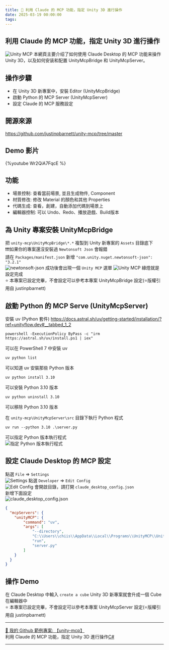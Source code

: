 ```yaml
---
title: 🔗 利用 Claude 的 MCP 功能，指定 Unity 3D 進行操作
date: 2025-03-19 00:00:00
tags:
---
```


## 利用 Claude 的 MCP 功能，指定 Unity 3D 進行操作
![Unity MCP](../images/unity-mcp/Unity-MCP01.png)
本網頁主要介绍了如何使用 Claude Desktop 的 MCP 功能来操作 Unity 3D，以及如何安装和配置 UnityMcpBridge 和 UnityMcpServer。

## 操作步驟
- 在 Unity 3D 新專案中，安裝 Editor (UnityMcpBridge)  
- 啟動 Python 的 MCP Server (UnityMcpServer)  
- 設定 Claude 的 MCP 服務設定  
## 開源來源
https://github.com/justinpbarnett/unity-mcp/tree/master

## Demo 影片
{%youtube Wr2QiA7FqcE %}

## 功能
- 場景控制: 查看當前場景, 並且生成物件, Component
- 材質修改: 修改 Material 的顏色和其他 Properties
- 代碼生成: 查看，創建，自動添加代碼到場景上
- 編輯器控制: 可以 Undo、Redo、播放遊戲、Build版本

## 為 Unity 專案安裝 UnityMcpBridge
把 `unity-mcp\UnityMcpBridge\*.*` 複製到 Unity 新專案的 `Assets` 目錄底下  
❗❗❗如果你的專案還沒安裝過 `Newtonsoft Json` 會報錯  
請在 `Packages/manifest.json` 新增 `"com.unity.nuget.newtonsoft-json": "3.2.1"`  
![newtonsoft-json](../images/unity-mcp/Unity-MCP02.png)
成功後會出現一個 `Unity MCP` 選單
![Unity MCP](../images/unity-mcp/Unity-MCP01.png)
綠燈就是設定完成  
⭐ 本專案已設定完畢，不會設定可以參考本專案 UnityMcpBridge 設定(⭐版權引用自 justinpbarnett)

## 啟動 Python 的 MCP Serve (UnityMcpServer)
安裝 uv (Python 套件) https://docs.astral.sh/uv/getting-started/installation/?ref=unityflow.dev#__tabbed_1_2
```shell
powershell -ExecutionPolicy ByPass -c "irm https://astral.sh/uv/install.ps1 | iex"
```
可以在 PowerShell 7 中安裝 uv  
```
uv python list
```
可以知道 uv 安裝那些 Python 版本  
```
uv python install 3.10
```
可以安裝 Python 3.10 版本  
```
uv python uninstall 3.10
```
可以移除 Python 3.10 版本  

在 `unity-mcp\UnityMcpServer\src` 目錄下執行 Python 程式  
```
uv run --python 3.10 .\server.py
```
可以指定 Python 版本執行程式  
![指定 Python 版本執行程式](../images/unity-mcp/unity-MCP06.png)

## 設定 Claude Desktop 的 MCP 設定
點選 `File` => `Settings`  
![Settings](../images/unity-mcp/unity-MCP03.png)
點選 `Developer` => `Edit Config`  
![Edit Config](../images/unity-mcp/unity-MCP04.png)
會開啟目錄，請打開 `claude_desktop_config.json`  
新增下面設定  
![claude_desktop_config.json](../images/unity-mcp/unity-MCP05.png)
```json
{
  "mcpServers": {
    "unityMCP": {
        "command": "uv",
        "args": [
            "--directory",
            "C:\\Users\\chiis\\AppData\\Local\\Programs\\UnityMCP\\UnityMcpServer\\src",
            "run",
            "server.py"
        ]
    }
  }
}
```

## 操作 Demo
在 Claude Desktop 中輸入 `create a cube` Unity 3D 新專案就會升成一個 Cube 在編輯器中  
⭐ 本專案已設定完畢，不會設定可以參考本專案 UnityMcpServer 設定(⭐版權引用自 justinpbarnett)

---

[🔗 我的 Github 範例專案: 【unity-mcp】](https://github.com/chiisen/unity-mcp)  
利用 Claude 的 MCP 功能，指定 Unity 3D 進行操作[C#](https://img.shields.io/badge/c%23-%23239120.svg?style=for-the-badge&logo=csharp&logoColor=white)   

---

